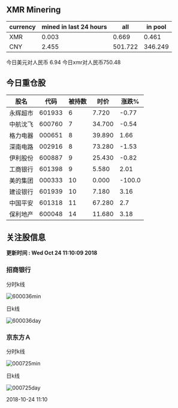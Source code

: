 ## XMR Minering

|currency|mined in last 24 hours|all|in pool|
|---|---|---|---|
|XMR|0.003|0.669|0.461|
|CNY|2.455|501.722|346.249|

今日美元对人民币 6.94	今日xmr对人民币750.48


## 今日重仓股 

|股名|代码|被持数|时价|涨跌%|
|---|---|---|---|---|
|永辉超市|601933|6|7.720|-0.77|
|中航沈飞|600760|7|34.700|-0.54|
|格力电器|000651|8|39.890|1.66|
|深南电路|002916|8|73.280|-1.53|
|伊利股份|600887|9|25.430|-0.82|
|工商银行|601398|9|5.580|2.01|
|美的集团|000333|10|0.000|-100.0|
|建设银行|601939|10|7.180|3.16|
|中国平安|601318|11|67.280|2.7|
|保利地产|600048|14|11.680|3.18|

## 关注股信息
**更新时间 : Wed Oct 24 11:10:09 2018**
### 招商银行 
分时k线

![600036min](http://image.sinajs.cn/newchart/min/n/sh600036.gif)

日k线

![600036day](http://image.sinajs.cn/newchart/daily/n/sh600036.gif)

### 京东方Ａ 
分时k线

![000725min](http://image.sinajs.cn/newchart/min/n/sz000725.gif)

日k线

![000725day](http://image.sinajs.cn/newchart/daily/n/sz000725.gif)

2018-10-24 11:10